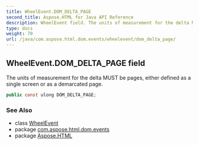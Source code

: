 ```yaml
---
title: WheelEvent.DOM_DELTA_PAGE
second_title: Aspose.HTML for Java API Reference
description: WheelEvent field. The units of measurement for the delta MUST be pages either defined as a single screen or as a demarcated page
type: docs
weight: 70
url: /java/com.aspose.html.dom.events/wheelevent/dom_delta_page/
---
```

## WheelEvent.DOM_DELTA_PAGE field

The units of measurement for the delta MUST be pages, either defined as a single screen or as a demarcated page.

```java
public const ulong DOM_DELTA_PAGE;
```

### See Also

* class [WheelEvent](../)
* package [com.aspose.html.dom.events](../../wheelevent/)
* package [Aspose.HTML](../../../)
